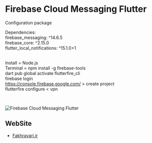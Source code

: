 # Firebase Cloud Messaging Flutter
Configuration package
<br/>

Dependencies: <br />
  firebase_messaging: ^14.6.5 <br />
  firebase_core: ^2.15.0 <br />
  flutter_local_notifications: ^15.1.0+1 <br />
<br/>

Install = Node.js <br/>
Terminal = npm install -g firebase-tools <br/>
dart pub global activate flutterfire_cli <br/>
firebase login <br/>
https://console.firebase.google.com/   >   create project <br/>
flutterfire configure     <    vpn <br/>

<br/>



![Firebase Cloud Messaging Flutter]([https://s8.uupload.ir/files/fcm_uf2x.gif](https://s8.uupload.ir/files/fcm_uf2x.gif))


## WebSite
- [Fakhravari.ir](https://fakhravari.ir)

